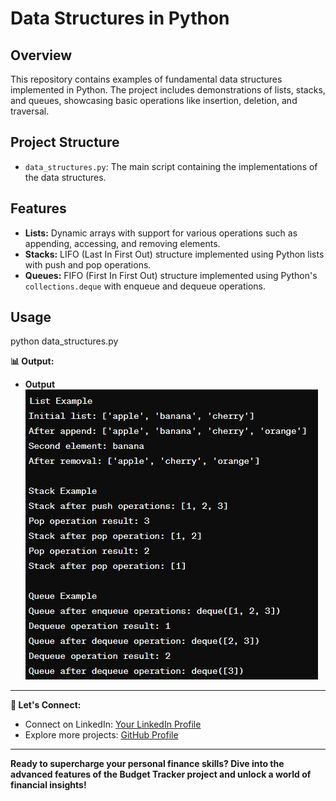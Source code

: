 # Data Structures in Python

## Overview
This repository contains examples of fundamental data structures implemented in Python. The project includes demonstrations of lists, stacks, and queues, showcasing basic operations like insertion, deletion, and traversal.

## Project Structure
- `data_structures.py`: The main script containing the implementations of the data structures.

## Features
- **Lists:** Dynamic arrays with support for various operations such as appending, accessing, and removing elements.
- **Stacks:** LIFO (Last In First Out) structure implemented using Python lists with push and pop operations.
- **Queues:** FIFO (First In First Out) structure implemented using Python's `collections.deque` with enqueue and dequeue operations.

## Usage
<!-- To run the script, execute the following command in your terminal: -->
<!-- ```sh -->
python data_structures.py


**📊 Output:**

- **Output** ![View Output](3.JPG)

---

**🌟 Let's Connect:**

- Connect on LinkedIn: [Your LinkedIn Profile](https://www.linkedin.com/in/santoshkumarsk/)
- Explore more projects: [GitHub Profile](https://github.com/SantoshMalhi)

---

**Ready to supercharge your personal finance skills? Dive into the advanced features of the Budget Tracker project and unlock a world of financial insights!**
